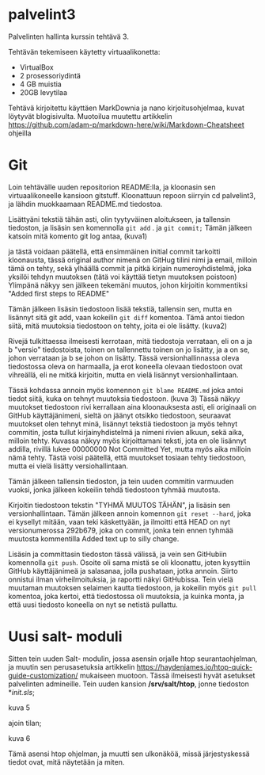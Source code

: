 # palvelint3
Palvelinten hallinta kurssin tehtävä 3.

Tehtävän tekemiseen käytetty virtuaalikonetta:
  * VirtualBox
  * 2 prosessoriydintä
  * 4 GB muistia
  * 20GB levytilaa

Tehtävä kirjoitettu käyttäen MarkDownia ja nano kirjoitusohjelmaa, kuvat löytyvät blogisivulta.
Muotoilua muutettu artikkelin https://github.com/adam-p/markdown-here/wiki/Markdown-Cheatsheet ohjeilla

# Git
Loin tehtävälle uuden repositorion README:lla, ja kloonasin sen virtuaalikoneelle kansioon gitstuff.
Kloonattuun repoon siirryin cd palvelint3, ja lähdin muokkaamaan README.md tiedostoa.

Lisättyäni tekstiä tähän asti, olin tyytyväinen aloitukseen, ja tallensin tiedoston, ja lisäsin sen komennolla `git add` . ja `git commit;`
Tämän jälkeen katsoin mitä komento git log antaa, 
(kuva1)

ja tästä voidaan päätellä, että ensimmäinen initial commit tarkoitti kloonausta, tässä original author nimenä on GitHug tilini nimi ja email, milloin tämä on tehty, sekä ylhäällä commit ja pitkä kirjain numeroyhdistelmä, joka yksilöi tehdyn muutoksen (tätä voi käyttää tietyn muutoksen poistoon)
Ylimpänä näkyy sen jälkeen tekemäni muutos, johon kirjoitin kommentiksi "Added first steps to README"

Tämän jälkeen lisäsin tiedostoon lisää tekstiä, tallensin sen, mutta en lisännyt sitä git add, vaan kokeilin `git diff` komentoa.
Tämä antoi tiedon siitä, mitä muutoksia tiedostoon on tehty, joita ei ole lisätty.
(kuva2)

Rivejä tulkittaessa ilmeisesti kerrotaan, mitä tiedostoja verrataan, eli on a ja b "versio" tiedostoista, toinen on tallennettu toinen on jo lisätty, ja a on se, johon verrataan ja b se johon on lisätty.
Tässä versionhallinnassa oleva tiedostossa oleva on harmaalla, ja erot koneella olevaan tiedostoon ovat vihreällä, eli ne mitkä kirjoitin, mutta en vielä lisännyt versionhallintaan.

Tässä kohdassa annoin myös komennon `git blame README.md` joka antoi tiedot siitä, kuka on tehnyt muutoksia tiedostoon.
(kuva 3)
Tässä näkyy muutokset tiedostoon rivi kerrallaan aina kloonauksesta asti, eli originaali on GitHub käyttäjänimeni, sieltä on jäänyt otsikko tiedostoon, seuraavat muutokset olen tehnyt minä, lisännyt tekstiä tiedostoon ja myös tehnyt commitin, josta tullut kirjainyhdistelmä ja nimeni rivien alkuun, sekä aika, milloin tehty.
Kuvassa näkyy myös kirjoittamani teksti, jota en ole lisännyt addilla, rivillä lukee 00000000 Not Committed Yet, mutta myös aika milloin nämä tehty. Tästä voisi päätellä, että muutokset tosiaan tehty tiedostoon, mutta ei vielä lisätty versiohallintaan.

Tämän jälkeen tallensin tiedoston, ja tein uuden commitin varmuuden vuoksi, jonka jälkeen kokeilin tehdä tiedostoon tyhmää muutosta.

Kirjoitin tiedostoon tekstin "TYHMÄ MUUTOS TÄHÄN", ja lisäsin sen versionhallintaan. Tämän jälkeen annoin komennon `git reset --hard`, joka ei kysellyt mitään, vaan teki käskettyään, ja ilmoitti että HEAD on nyt versionumerossa 292b679, joka on commit, jonka tein ennen tyhmää muutosta kommentilla Added text up to silly change.

Lisäsin ja committasin tiedoston tässä välissä, ja vein sen GitHubiin komennolla `git push`. Osoite oli sama mistä se oli kloonattu, joten kysyttiin GitHub käyttäjänimeä ja salasanaa, jolla pushataan, jotka annoin. Siirto onnistui ilman virheilmoituksia, ja raportti näkyi GitHubissa.
Tein vielä muutaman muutoksen selaimen kautta tiedostoon, ja kokeilin myös `git pull` komentoa, joka kertoi, että tiedostossa oli muutoksia, ja kuinka monta, ja että uusi tiedosto koneella on nyt se netistä pullattu.

# Uusi salt- moduli

Sitten tein uuden Salt- modulin, jossa asensin orjalle htop seurantaohjelman, ja muutin sen perusasetuksia artikkelin https://haydenjames.io/htop-quick-guide-customization/ mukaiseen muotoon.
Tässä ilmeisesti hyvät asetukset palvelinten admineille. Tein uuden kansion **/srv/salt/htop**, jonne tiedoston **init.sls*;

kuva 5

ajoin tilan;

kuva 6

Tämä asensi htop ohjelman, ja muutti sen ulkonäköä, missä järjestyskessä tiedot ovat, mitä näytetään ja miten.


